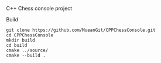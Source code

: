 ﻿C++ Chess console project

Build
```
git clone https://github.com/MueanGit/CPPChessConsole.git
cd CPPChessConsole
mkdir build
cd build
cmake ../source/
cmake --build .
```